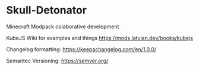 # Skull-Detonator
 Minecraft Modpack colaborative development

KubeJS Wiki for examples and things
https://mods.latvian.dev/books/kubejs

Changelog formatting:
https://keepachangelog.com/en/1.0.0/

Semantec Versioning:
https://semver.org/
